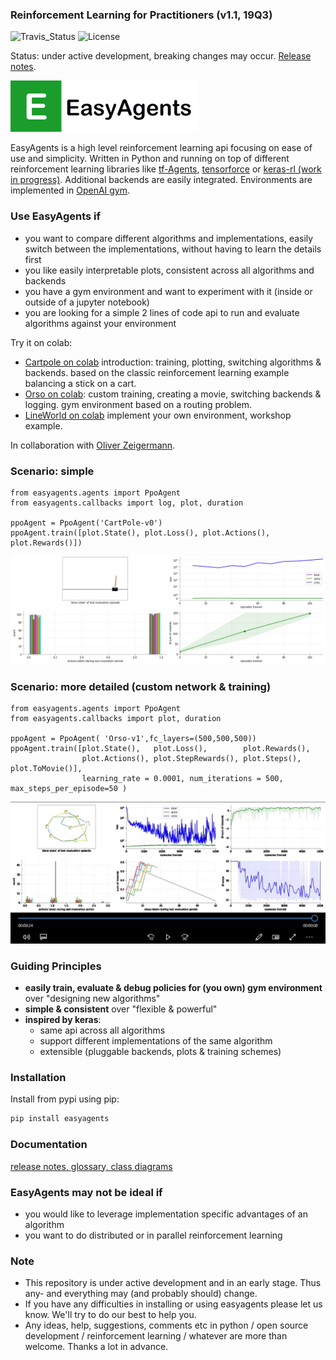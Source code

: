 ### Reinforcement Learning for Practitioners (v1.1, 19Q3)
![Travis_Status](https://travis-ci.com/christianhidber/easyagents.svg?branch=master)
![License](https://img.shields.io/github/license/christianhidber/easyagents)

Status: under active development, breaking changes may occur. [Release notes](documentation/README.md).

![EasyAgents logo](images/EazyAgentsIcon.png)

EasyAgents is a high level reinforcement learning api focusing on ease of use and simplicity.
Written in Python and running on top of different reinforcement learning libraries like
[tf-Agents](https://github.com/tensorflow/agents), 
[tensorforce](https://github.com/tensorforce/tensorforce) or 
[keras-rl (work in progress)](https://github.com/keras-rl/keras-rl).
Additional backends are easily integrated. 
Environments are implemented in [OpenAI gym](https://github.com/openai/gym). 


### Use EasyAgents if
* you want to compare different algorithms and implementations, easily switch between the implementations,
  without having to learn the details first
* you like easily interpretable plots, consistent across all algorithms and backends
* you have a gym environment and want to experiment with it (inside or outside of a jupyter notebook)
* you are looking for a simple 2 lines of code api to run and evaluate algorithms against your environment  

Try it on colab:
* [Cartpole on colab](https://colab.research.google.com/github/christianhidber/easyagents/blob/master/jupyter_notebooks/easyagents_cartpole.ipynb)
  introduction: training, plotting, switching algorithms & backends. based on the classic reinforcement learning example 
   balancing a stick on a cart.
* [Orso on colab](https://colab.research.google.com/github/christianhidber/easyagents/blob/master/jupyter_notebooks/easyagents_orso.ipynb):
  custom training, creating a movie, switching backends & logging. gym environment based on a routing problem.
* [LineWorld on colab](https://colab.research.google.com/github/christianhidber/easyagents/blob/master/jupyter_notebooks/easyagents_line.ipynb)
  implement your own environment, workshop example.

In collaboration with [Oliver Zeigermann](http://zeigermann.eu/). 

### Scenario: simple
````
from easyagents.agents import PpoAgent
from easyagents.callbacks import log, plot, duration

ppoAgent = PpoAgent('CartPole-v0')
ppoAgent.train([plot.State(), plot.Loss(), plot.Actions(), plot.Rewards()])
````
![Scenario_Simple](images/Scenario_simple.png)

### Scenario: more detailed (custom network & training)
````
from easyagents.agents import PpoAgent
from easyagents.callbacks import plot, duration

ppoAgent = PpoAgent( 'Orso-v1',fc_layers=(500,500,500))
ppoAgent.train([plot.State(),   plot.Loss(),        plot.Rewards(), 
                plot.Actions(), plot.StepRewards(), plot.Steps(), plot.ToMovie()], 
                learning_rate = 0.0001, num_iterations = 500,     max_steps_per_episode=50 )
````

[![Scenario_Detailed](images/Scenario_detailed.png)](https://raw.githubusercontent.com/christianhidber/easyagents/master/images/Scenario_detailed.mp4)


### Guiding Principles
* **easily train, evaluate & debug policies for (you own) gym environment** over "designing new algorithms"
* **simple & consistent** over "flexible & powerful"
* **inspired by keras**: 
    * same api across all algorithms
    * support different implementations of the same algorithm 
    * extensible (pluggable backends, plots & training schemes)   

### Installation
Install from pypi using pip:

```python
pip install easyagents
```

### Documentation
[release notes, glossary, class diagrams](documentation/README.md)

### EasyAgents may not be ideal if

* you would like to leverage implementation specific advantages of an algorithm
* you want to do distributed or in parallel reinforcement learning

### Note

* This repository is under active development and in an early stage. 
  Thus any- and everything may (and probably should) change.
* If you have any difficulties in installing or using easyagents please let us know. 
  We'll try to do our best to help you.
* Any ideas, help, suggestions, comments etc in python / open source development / reinforcement learning / whatever
  are more than welcome. Thanks a lot in advance.
